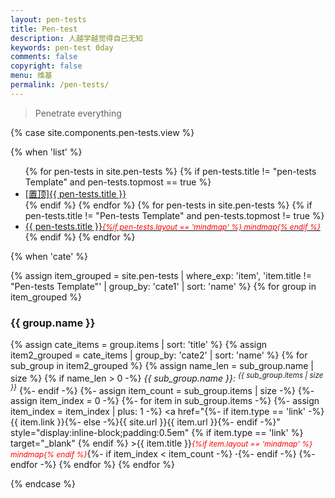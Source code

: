 ```yaml
---
layout: pen-tests
title: Pen-test
description: 人越学越觉得自己无知
keywords: pen-test 0day
comments: false
copyright: false
menu: 维基
permalink: /pen-tests/
---
```


> Penetrate everything

{% case site.components.pen-tests.view %}

{% when 'list' %}

<ul class="listing">
{% for pen-tests in site.pen-tests %}
{% if pen-tests.title != "pen-tests Template" and pen-tests.topmost == true %}
<li class="listing-item"><a href="{{ site.url }}{{ pen-tests.url }}"><span class="top-most-flag">[置顶]</span>{{ pen-tests.title }}</a></li>
{% endif %}
{% endfor %}
{% for pen-tests in site.pen-tests %}
{% if pen-tests.title != "Pen-tests Template" and pen-tests.topmost != true %}
<li class="listing-item"><a href="{{ site.url }}{{ pen-tests.url }}">{{ pen-tests.title }}<span style="font-size:12px;color:red;font-style:italic;">{%if pen-tests.layout == 'mindmap' %}  mindmap{% endif %}</span></a></li>
{% endif %}
{% endfor %}
</ul>

{% when 'cate' %}

{% assign item_grouped = site.pen-tests | where_exp: 'item', 'item.title != "Pen-tests Template"' | group_by: 'cate1' | sort: 'name' %}
{% for group in item_grouped %}
### {{ group.name }}
{% assign cate_items = group.items | sort: 'title' %}
{% assign item2_grouped = cate_items | group_by: 'cate2' | sort: 'name' %}
{% for sub_group in item2_grouped %}
{% assign name_len = sub_group.name | size %}
{% if name_len > 0 -%}
<i>{{ sub_group.name }}: <sup>{{ sub_group.items | size }}</sup></i>
{%- endif -%}
{%- assign item_count = sub_group.items | size -%}
{%- assign item_index = 0 -%}
{%- for item in sub_group.items -%}
{%- assign item_index = item_index | plus: 1 -%}
<a href="{%- if item.type == 'link' -%}{{ item.link }}{%- else -%}{{ site.url }}{{ item.url }}{%- endif -%}" style="display:inline-block;padding:0.5em" {% if item.type == 'link' %} target="_blank" {% endif %} >{{ item.title }}<span style="font-size:12px;color:red;font-style:italic;">{%if item.layout == 'mindmap' %}  mindmap{% endif %}</span></a>{%- if item_index < item_count -%}<span> <b>·</b></span>{%- endif -%}
{%- endfor -%}
{% endfor %}
{% endfor %}

{% endcase %}


